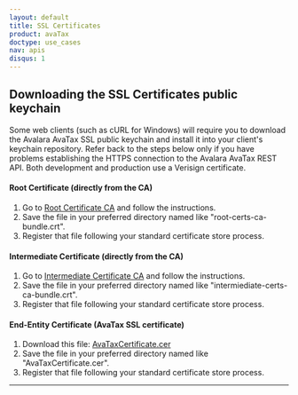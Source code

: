 ```yaml
---
layout: default
title: SSL Certificates
product: avaTax
doctype: use_cases
nav: apis
disqus: 1
---
```

<h2>Downloading the SSL Certificates public keychain</h2>
Some web clients (such as cURL for Windows) will require you to download the Avalara AvaTax SSL public keychain and install it into your client's keychain repository. Refer back to the steps below only if you have problems establishing the HTTPS connection to the Avalara AvaTax REST API. Both development and production use a Verisign certificate.

<h4>Root Certificate (directly from the CA)</h4>
<ol>
	<li>Go to <a href="https://www.digicert.com/digicert-root-certificates.htm">Root Certificate CA</a> and follow the instructions.</li>
	<li>Save the file in your preferred directory named like "root-certs-ca-bundle.crt".</li>
	<li>Register that file following your standard certificate store process.</li>
</ol>

<h4>Intermediate Certificate (directly from the CA)</h4>
<ol>
	<li>Go to <a href="https://www.digicert.com/digicert-root-certificates.htm#intermediates">Intermediate Certificate CA</a> and follow the instructions.</li>
	<li>Save the file in your preferred directory named like "intermiediate-certs-ca-bundle.crt".</li>
	<li>Register that file following your standard certificate store process.</li>
</ol>

<h4>End-Entity Certificate (AvaTax SSL certificate)</h4>
<ol>
	<li>Download this file: <a href="../../public/data/AvaTaxCertificate.cer">AvaTaxCertificate.cer</a></li>
	<li>Save the file in your preferred directory named like "AvaTaxCertificate.cer".</li>
	<li>Register that file following your standard certificate store process.</li>
</ol>

<hr />
